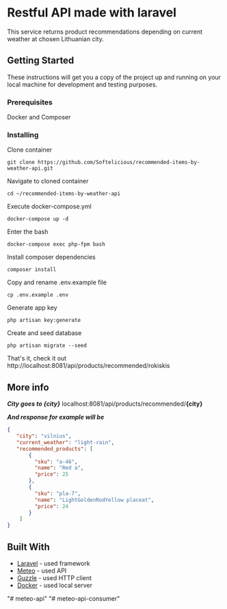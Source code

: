 # Restful API made with laravel

This service returns product recommendations depending on current weather at chosen Lithuanian city.

## Getting Started

These instructions will get you a copy of the project up and running on your local machine for development and testing purposes.

### Prerequisites

Docker and Composer

### Installing


Clone container


```
git clone https://github.com/Softelicious/recommended-items-by-weather-api.git
```


Navigate to cloned container

```
cd ~/recommended-items-by-weather-api
```

Execute docker-compose.yml

```
docker-compose up -d
```

Enter the bash


```
docker-compose exec php-fpm bash
```

Install composer dependencies

```
composer install
```

Copy and rename .env.example file

```
cp .env.example .env
```

Generate app key

```
php artisan key:generate
```

Create and seed database

```
php artisan migrate --seed
```

That's it, check it out http://localhost:8081/api/products/recommended/rokiskis

## More info
**_City goes to {city}_**
 localhost:8081/api/products/recommended/**{city}**
 
 **_And response for example will be_**
 
 ```json
{
    "city": "vilnius",
    "current_weather": "light-rain",
    "recommended_products": [
        {
          "sku": "a-46",
          "name": "Red a",
          "price": 25
        },
        {
          "sku": "pla-7",
          "name": "LightGoldenRodYellow placeat",
          "price": 24
        }
     ]
 }
 ```

## Built With

* [Laravel](https://laravel.com) - used framework 
* [Meteo](https://api.meteo.lt/) - used API
* [Guzzle](http://docs.guzzlephp.org/) - used HTTP client
* [Docker](https://docs.docker.com/) - used local server




"# meteo-api" 
"# meteo-api-consumer" 
